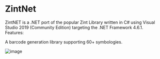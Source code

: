 # ZintNet
ZintNET is a .NET port of the popular Zint Library written in C# using Visual Studio 2019 (Community Edition) targeting the .NET Framework 4.6.1.
Features:

A barcode generation library supporting 60+ symbologies.

![image](https://github.com/miltonneal54/ZintNet/assets/65113973/ccab4c98-4b16-48b7-85d3-8461d39b8e3b)

